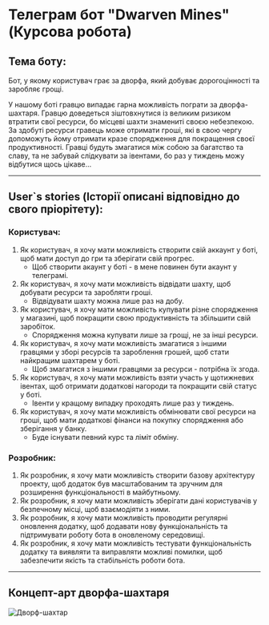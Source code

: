 # Телеграм бот "Dwarven Mines" (Курсова робота)
## Тема боту:  
Бот, у якому користувач грає за дворфа, який добуває дорогоцінності та заробляє грощі.  


У нашому боті гравцю випадає гарна можливість пограти за дворфа-шахтаря. Гравцю доведеться зіштовхнутися із великим ризиком втратити свої ресурси, бо місцеві шахти
знамениті своєю небезпекою. За здобуті ресурси гравець може отримати гроші, які в свою чергу допоможуть йому отримати кразе спорядження для покращення своєї продуктивності. Гравці будуть змагатися між собою за багатство та славу, та не забувай слідкувати за івентами, бо раз у тиждень можу відбутися щось цікаве...  
***
## User`s stories (Історії описані відповідно до свого пріорітету):
### Користувач:  
1. Як користувач, я хочу мати можливість створити свій аккаунт у боті, щоб мати доступ до гри та зберігати свій прогрес.  
   * Щоб створити акаунт у боті - в мене повинен бути акаунт у телеграмі.
2. Як користувач, я хочу мати можливість відвідати шахту, щоб добувати ресурси та заробляти гроші.  
   * Відвідувати шахту можна лише раз на добу.
3. Як користувач, я хочу мати можливість купувати різне спорядження у магазині, щоб покращити свою продуктивність та збільшити свій заробіток.  
   * Спорядження можна купувати лише за грощі, не за інші ресурси.
4. Як користувач, я хочу мати можливість змагатися з іншими гравцями у зборі ресурсів та зароблення грошей, щоб стати найкращим шахтарем у боті.  
   * Щоб змагатися з іншими гравцями за ресурси - потрібна їх згода.
5. Як користувач, я хочу мати можливість взяти участь у щотижневих івентах, щоб отримати додаткові нагороди та покращити свій статус у боті.  
   * Івенти у кращому випадку проходять лише раз у тиждень.
6. Як користувач, я хочу мати можливість обмінювати свої ресурси на гроші, щоб мати додаткові фінанси на покупку спорядження або зберігання у банку.  
   * Буде існувати певний курс та ліміт обміну.
  
### Розробник:
1. Як розробник, я хочу мати можливість створити базову архітектуру проекту, щоб додаток був масштабованим та зручним для розширення функціональності в майбутньому.  
2. Як розробник, я хочу мати можливість зберігати дані користувачів у безпечному місці, щоб взаємодіяти з ними.
3. Як розробник, я хочу мати можливість проводити регулярні оновлення додатку, щоб додавати нову функціональність та підтримувати роботу бота в оновленому середовищі.
4. Як розробник, я хочу мати можливість тестувати функціональність додатку та виявляти та виправляти можливі помилки, щоб забезпечити якість та стабільність роботи бота.
***
## Концепт-арт дворфа-шахтаря
![Дворф-шахтар](https://i.imgur.com/OtjX8HU.png)

